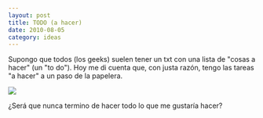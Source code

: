 ```yaml
---
layout: post
title: TODO (a hacer)
date: 2010-08-05
category: ideas
---
```


Supongo que todos (los geeks) suelen tener un txt con una lista de
"cosas a hacer" (un "to do"). Hoy me di cuenta que, con justa razón,
tengo las tareas "a hacer" a un paso de la papelera.

<img class="img-responsive" border="0" src="DoNotDo.png" />

¿Será que nunca termino de hacer todo lo que me gustaría hacer?
